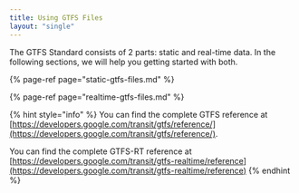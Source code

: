 ```yaml
---
title: Using GTFS Files
layout: "single"
---
```


The GTFS Standard consists of 2 parts: static and real-time data. In the following sections, we will help you getting
started with both.

{% page-ref page="static-gtfs-files.md" %}

{% page-ref page="realtime-gtfs-files.md" %}

{% hint style="info" %} You can find the complete GTFS reference
at [https://developers.google.com/transit/gtfs/reference/](https://developers.google.com/transit/gtfs/reference/).

You can find the complete GTFS-RT reference
at [https://developers.google.com/transit/gtfs-realtime/reference](https://developers.google.com/transit/gtfs-realtime/reference)
{% endhint %}
